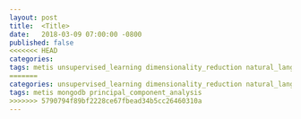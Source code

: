```yaml
---
layout: post
title:  <Title>
date:   2018-03-09 07:00:00 -0800
published: false
<<<<<<< HEAD
categories: 
tags: metis unsupervised_learning dimensionality_reduction natural_language_processing mongodb principal_component_analysis 
=======
categories: unsupervised_learning dimensionality_reduction natural_language_processing
tags: metis mongodb principal_component_analysis 
>>>>>>> 5790794f89bf2228ce67fbead34b5cc26460310a
---
```

# <Title>

## Intro


## Data Summary


## Methodology


## Exploratory Analysis


## Data Preprocessing


## Model Building & Evaluation